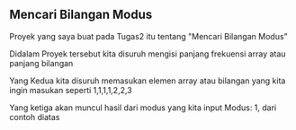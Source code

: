 ## Mencari Bilangan Modus
Proyek yang saya buat pada Tugas2 itu tentang "Mencari Bilangan Modus"

Didalam Proyek tersebut kita disuruh mengisi panjang frekuensi array
atau panjang bilangan

Yang Kedua kita disuruh memasukan elemen array atau bilangan yang kita ingin masukan
seperti 1,1,1,1,2,2,3

Yang ketiga akan muncul hasil dari modus yang kita input
Modus: 1, dari contoh diatas